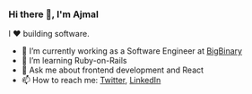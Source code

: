 ### Hi there 👋, I'm Ajmal

I ♥️ building software.

- 🔭 I’m currently working as a Software Engineer at [BigBinary](https://github.com/bigbinary)
- 🌱 I’m learning Ruby-on-Rails
- 🤩 Ask me about frontend development and React
- 📫 How to reach me: [Twitter](https://twitter.com/ajmal_n_), [LinkedIn](https://linkedin.com/in/ajmaln)
